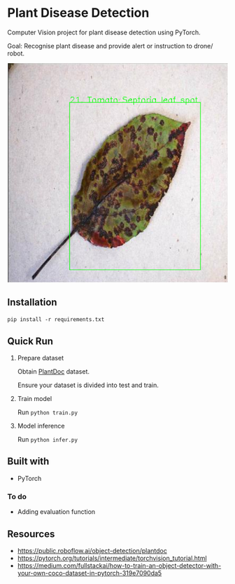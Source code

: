 # Plant Disease Detection
Computer Vision project for plant disease detection using PyTorch.

Goal: Recognise plant disease and provide alert or instruction to drone/ robot.  

![](./docs/disease.png)

## Installation

`pip install -r requirements.txt `

## Quick Run
1. Prepare dataset

   Obtain [PlantDoc](https://public.roboflow.ai/object-detection/plantdoc) dataset.

   Ensure your dataset is divided into test and train. 

2. Train model

   Run `python train.py`

3. Model inference

   Run `python infer.py`

## Built with
- PyTorch

### To do
- Adding evaluation function

## Resources

- https://public.roboflow.ai/object-detection/plantdoc
- https://pytorch.org/tutorials/intermediate/torchvision_tutorial.html
- https://medium.com/fullstackai/how-to-train-an-object-detector-with-your-own-coco-dataset-in-pytorch-319e7090da5